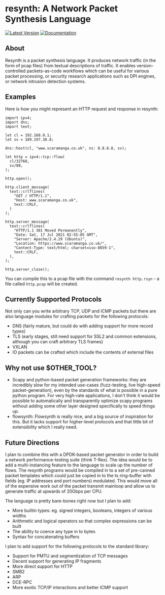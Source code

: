 # resynth: A Network Packet Synthesis Language

[![Latest Version](https://img.shields.io/crates/v/resynth)](https://crates.io/crates/resynth/)
[![Documentation](https://img.shields.io/docsrs/resynth)](https://docs.rs/resynth/latest/resynth/)

## About
Resynth is a packet synthesis language. It produces network traffic (in the
form of pcap files) from textual descriptions of traffic. It enables
version-controlled packets-as-code workflows which can be useful for various
packet processing, or security research applications such as DPI engines, or
network intrusion detection systems.


## Examples
Here is how you might represent an HTTP request and response in resynth:

```
import ipv4;
import dns;
import text;

let cl = 192.168.0.1;
let sv = 109.197.38.8;

dns::host(cl, "www.scaramanga.co.uk", ns: 8.8.8.8, sv);

let http = ipv4::tcp::flow(
  cl/32768,
  sv/80,
);

http.open();

http.client_message(
  text::crlflines(
    "GET / HTTP/1.1",
    "Host: www.scaramanga.co.uk",
    text::CRLF,
  )
);

http.server_message(
  text::crlflines(
    "HTTP/1.1 301 Moved Permanently",
    "Date: Sat, 17 Jul 2021 02:55:05 GMT",
    "Server: Apache/2.4.29 (Ubuntu)",
    "Location: https://www.scaramanga.co.uk/",
    "Content-Type: text/html; charset=iso-8859-1",
    text::CRLF,
  ),
);

http.server_close();
```

You can compile this to a pcap file with the command `resynth http.rsyn` - a
file called `http.pcap` will be created.


## Currently Supported Protocols
Not only can you write arbitrary TCP, UDP and ICMP packets but there are also
language modules for crafting packets for the following protocols:
- DNS (fairly mature, but could do with adding support for more record types)
- TLS (early stages, still need support for SSL2 and common extensions,
  although you can craft arbitrary TLS frames)
- VXLAN
- IO packets can be crafted which include the contents of external files


## Why not use $OTHER\_TOOL?
- Scapy and python-based packet generation frameworks: they are incredibly slow
  for my intended use-cases (fuzz-testing, live high-speed packet-generation),
  even by the standards of what is possible in a pure python program. For very
  high-rate applications, I don't think it would be possible to automatically
  and transparently optimize scapy programs without adding some other layer
  designed specifically to speed things up.
- flowsynth: Flowsynth is really nice, and a big source of inspiration for
  this. But it lacks support for higher-level protocols and that little bit of
  extensibility which I really need.


## Future Directions
I plan to combine this with a DPDK-based packet generator in order to build a
network performance-testing suite (think T-Rex). The idea would be to add a
multi-instancing feature to the language to scale up the number of flows. The
resynth programs would be compiled in to a set of pre-canned packet templates
which could just be copied in to the tx ring-buffer with fields (eg. IP
addresses and port numbers) modulated. This would move all of the expensive
work out of the packet transmit mainloop and allow us to generate traffic at
upwards of 20Gbps per CPU.

The language is pretty bare-bones right now but I plan to add:
- More builtin types: eg. signed integers, booleans, integers of various widths
- Arithmetic and logical operators so that complex expressions can be built
- The ability to coerce any type in to bytes
- Syntax for concatenating buffers

I plan to add support for the following protocols to the standard library:
- Support for PMTU and segmentization of TCP messages
- Decent support for generating IP fragments
- More direct support for HTTP
- SMB2
- ARP
- DCE-RPC
- More exotic TCP/IP interactions and better ICMP support
